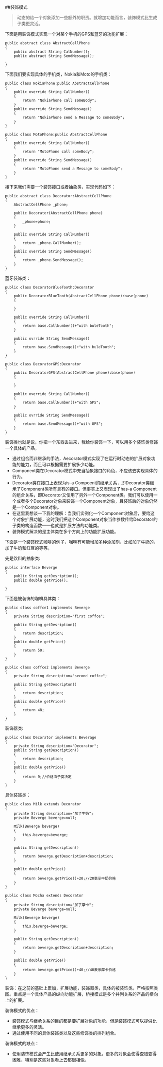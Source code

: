 ##装饰模式

>动态的给一个对象添加一些额外的职责。就增加功能而言，装饰模式比生成子类更灵活。

下面是用装饰模式实现一个对某个手机的GPS和蓝牙的功能扩展：

	public abstract class AbstractCellPhone
	{
		public abstract String CalNumber();
		public abstract String SendMessage();
		
	}
下面我们要实现具体的手机类，Nokia和Moto的手机类：

	public class NokiaPhone:public AbstractCellPhone
	{
		public override String CallNumber()
		{
			return "NokiaPhone call someBody";
		}
		public override String SendMessage()
		{
			return "NokiaPhone send a Message to someBody";
		}
	}
	
	public class MotoPhone:public AbstractCellPhone
	{
		public override String CallNumber()
		{
			return "MotoPhone call someBody";
		}
		public override String SendMessage()
		{
			return "MotoPhone send a Message to someBody";
		}
	}
	
接下来我们需要一个装饰接口或者抽象类，实现代码如下：

	public abstract class Decorator:AbstractCellPhone
	{
		AbstractCellPhone _phone;
		
		public Decorator(AbstractCellPhone phone)
		{
			_phone=phone;
		}
		
		public override String CallNumber()
		{
			return _phone.CallMunber();
		}
		public override String SendMessage()
		{
			return _phone.SendMessage();
		}
	}
	
蓝牙装饰类：

	public class DecoratorBlueTooth:Decorator
	{
		public DecoratorBlueTooth(AbstractCellPhone phone):base(phone)
		{
		
		}
		
		public override String CallNumber()
		{
			return base.CallNumber()+"with buleTooth";
		}
		
		public ovrride String SendMessage()
		{
			return base.SendMessage()+"with buleTooth";
		}
	}
	
	public class DecoratorGPS:Decorator
	{
		public DecoratorGPS(AbstractCellPhone phone):base(phone)
		{
		
		}
		
		public override String CallNumber()
		{
			return base.CallNumber()+"with GPS";
		}
		
		public ovrride String SendMessage()
		{
			return base.SendMessage()+"with GPS";
		}
	}

	
装饰类也就是说，你把一个东西丢进来，我给你装饰一下，可以用多个装饰类修饰一个具体的产品。

- 通过组合而非继承的手法，Aecorator模式实现了在运行时动态的扩展对象功能的能力，而且可以根据需要扩展多少功能。
- Component类在Decorator模式中充当抽象接口的角色，不应该去实现具体的行为。
- Decorator类在接口上表现为is-a Compoent的继承关系，即Decorator类继承了Component类所有具有的接口。但事实上又表现出了has-a Component的组合关系，即Decorator又使用了另外一个Component类。我们可以使用一个或者多个Decorator对象来装饰一个Component对象，且装饰后的对象仍然是一个Component对象。
- 在这里我想谈一下我的理解：当我们实例化一个Component对象后，要给这个对象扩展功能，这时我们把这个Component对象当作参数传给Decorator的子类的构造函数——也就是扩展方法的功能类。
- 装饰模式解决的是主体类在多个方向上的功能扩展功能。

下面是一个装饰模式咖啡的例子，咖啡有可能增加多种添加剂，比如加了牛奶的，加了牛奶和红豆的等等。

先是饮料的抽象类:

	public interface Beverge
	{
		public String getDesription();
		public double getPrice();
		
	}
	
下面是被装饰的咖啡具体类：

	public class coffce1 implements Beverge
	{
		private String description="first coffce";
		
		public String getDesription()
		{
			return description;
		}
		public double getPrice()
		{
			return 50;
		}
	}
	
	public class coffce2 implements Beverge
	{
		private String description="second coffce";
		
		public String getDescripton()
		{
			return description;
		}
		public double getPrice()
		{
			return 48;
		}
	}
	
装饰器类:

	public class Decorator implements Beverage
	{
		private String description="Decorator";
		public String getDescription()
		{
			return description;
		}
		public double getPrice()
		{
			return 0;//价格由子类决定
		}
	}
	
具体装饰类：

	public class Milk extends Decorator
	{
		private String description="加了牛奶";
		private Beverge beverge=null;
		
		Milk(Beverge beverge)
		{
			this.beverge=beverge;
		}
		
		public String getDescription()
		{
			return beverge.getDescription+description;
		}
		
		public double getPrice()
		{
			return beverge.getPrice()+20;//20表示牛奶价格
		}
	}
	
	public class Mocha extends Decorator
	{
		private String description="加了摩卡";
		private Beverge beverge=null;
		
		Milk(Beverge beverge)
		{
			this.beverge=beverge;
		}
		
		public String getDescription()
		{
			return beverge.getDescription+description;
		}
		
		public double getPrice()
		{
			return beverge.getPrice()+40;//40表示摩卡价格
		}
	}
	
	
装饰：在之前的基础上累加，扩展功能，装饰器类，具体的被装饰类。严格按照类图。重点是一个具体产品的纵向功能扩展，桥接模式是多个并列关系的产品的横向上的扩展。

装饰模式的优点：

- 装饰模式与继承关系的目的都是要扩展对象的功能，但是装饰模式可以提供比继承更多的灵活。
- 通过使用不同的具体装饰类以及这些修饰类的排列组合。

装饰模式的缺点：

- 使用装饰模式会产生比使用继承关系更多的对象。更多的对象会使得查错变得困难，特别是这些对象看上去都很相像。